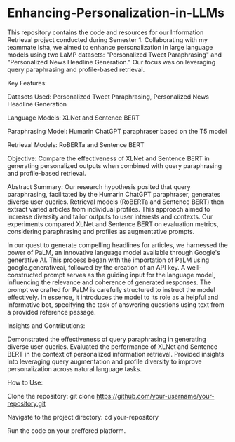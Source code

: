 # Enhancing-Personalization-in-LLMs
This repository contains the code and resources for our Information Retrieval project conducted during Semester 1. Collaborating with my teammate Isha, we aimed to enhance personalization in large language models using two LaMP datasets: "Personalized Tweet Paraphrasing" and "Personalized News Headline Generation." Our focus was on leveraging query paraphrasing and profile-based retrieval.


Key Features:

Datasets Used: Personalized Tweet Paraphrasing, Personalized News Headline Generation

Language Models: XLNet and Sentence BERT

Paraphrasing Model: Humarin ChatGPT paraphraser based on the T5 model

Retrieval Models: RoBERTa and Sentence BERT

Objective: Compare the effectiveness of XLNet and Sentence BERT in generating personalized outputs when combined with query paraphrasing and profile-based retrieval.

Abstract Summary:
Our research hypothesis posited that query paraphrasing, facilitated by the Humarin ChatGPT paraphraser, generates diverse user queries. Retrieval models (RoBERTa and Sentence BERT) then extract varied articles from individual profiles. This approach aimed to increase diversity and tailor outputs to user interests and contexts. Our experiments compared XLNet and Sentence BERT on evaluation metrics, considering paraphrasing and profiles as augmentative prompts.


In our quest to generate compelling headlines for articles, we harnessed the power of PaLM, an innovative language model available through Google's generative AI. This process began with the importation of PaLM using google.generativeai, followed by the creation of an API key. A well-constructed prompt serves as the guiding input for the language model, influencing the relevance and coherence of generated responses. The prompt we crafted for PaLM  is carefully structured to instruct the model effectively. In essence, it introduces the model to its role as a helpful and informative bot, specifying the task of answering questions using text from a provided reference passage.


Insights and Contributions:

Demonstrated the effectiveness of query paraphrasing in generating diverse user queries.
Evaluated the performance of XLNet and Sentence BERT in the context of personalized information retrieval.
Provided insights into leveraging query augmentation and profile diversity to improve personalization across natural language tasks.

How to Use:

Clone the repository: git clone https://github.com/your-username/your-repository.git

Navigate to the project directory: cd your-repository

Run the code on your preffered platform.
